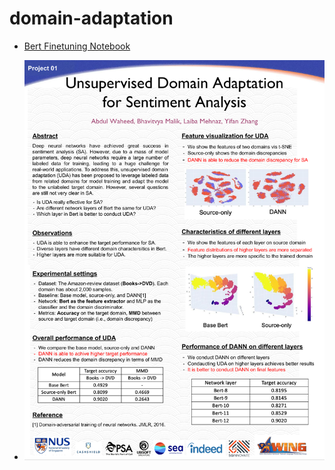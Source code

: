 # domain-adaptation

- [Bert Finetuning Notebook](https://nbviewer.jupyter.org/github/macabdul9/domain-adaptation/blob/main/BERTFinetuning.ipynb)


- ![Poster](Domain-Adaptation.png)